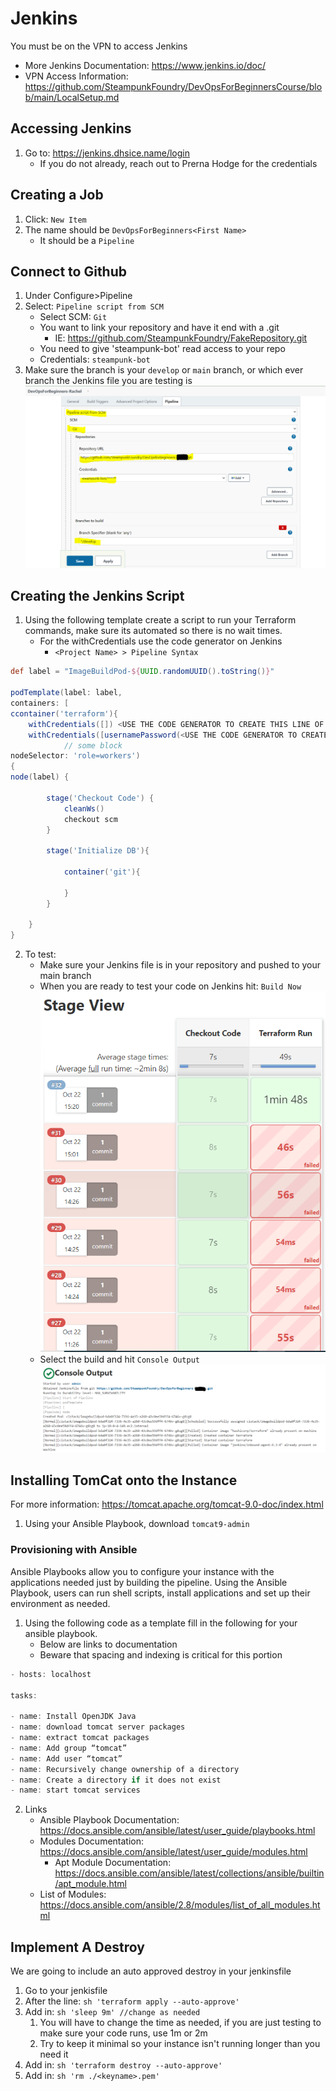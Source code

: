 # Jenkins
You must be on the VPN to access Jenkins
+ More Jenkins Documentation: https://www.jenkins.io/doc/
+ VPN Access Information: https://github.com/SteampunkFoundry/DevOpsForBeginnersCourse/blob/main/LocalSetup.md

## Accessing Jenkins
1. Go to: https://jenkins.dhsice.name/login
   + If you do not already, reach out to Prerna Hodge for the credentials

## Creating a Job
1. Click: `New Item`
2. The name should be `DevOpsForBeginners<First Name>`
   + It should be a `Pipeline`



## Connect to Github
1. Under Configure>Pipeline
2. Select: `Pipeline script from SCM`
   + Select SCM: `Git`
   + You want to link your repository and have it end with a .git
      + IE: https://github.com/SteampunkFoundry/FakeRepository.git
   + You need to give 'steampunk-bot' read access to your repo
   + Credentials: `steampunk-bot`
3. Make sure the branch is your `develop` or `main` branch, or which ever branch the Jenkins file you are testing is
   ![Configure](https://github.com/SteampunkFoundry/DevOpsForBeginnersCourse/blob/main/imgs/PipelineSetup_jenkins.PNG)

## Creating the Jenkins Script
1. Using the following template create a script to run your Terraform commands, make sure its automated so there is no wait times.
   + For the withCredentials use the code generator on Jenkins
      + `<Project Name> > Pipeline Syntax`
```groovy
def label = "ImageBuildPod-${UUID.randomUUID().toString()}"

podTemplate(label: label,
containers: [
ccontainer('terraform'){
    withCredentials([]) <USE THE CODE GENERATOR TO CREATE THIS LINE OF CODE WITH KEY CREDITIALS>
    withCredentials([usernamePassword(<USE THE CODE GENERATOR TO CREATE AWS ACCESS WITH JEFFAWS>) {
            // some block
nodeSelector: 'role=workers')
{
node(label) {

        stage('Checkout Code') {
            cleanWs()
            checkout scm
        }

        stage('Initialize DB'){

            container('git'){

            }
        }

    }
}
```
2. To test:
   + Make sure your Jenkins file is in your repository and pushed to your main branch
   + When you are ready to test your code on Jenkins hit: `Build Now`
     ![Builds](https://github.com/SteampunkFoundry/DevOpsForBeginnersCourse/blob/main/imgs/Builds_jenkins.PNG)
   + Select the build and hit `Console Output`
     ![Output](https://github.com/SteampunkFoundry/DevOpsForBeginnersCourse/blob/main/imgs/ConsoleOutput_jenkins.PNG)

## Installing TomCat onto the Instance
For more information: https://tomcat.apache.org/tomcat-9.0-doc/index.html
1. Using your Ansible Playbook, download `tomcat9-admin`

### Provisioning with Ansible
Ansible Playbooks allow you to configure your instance with the applications needed just by building the pipeline. Using the Ansible Playbook, users can run shell scripts, install applications and set up their environment as needed.
1. Using the following code as a template fill in the following for your ansible playbook.
   + Below are links to documentation
   + Beware that spacing and indexing is critical for this portion
```groovy
- hosts: localhost

tasks:

- name: Install OpenJDK Java
- name: download tomcat server packages
- name: extract tomcat packages
- name: Add group “tomcat”
- name: Add user “tomcat”
- name: Recursively change ownership of a directory
- name: Create a directory if it does not exist
- name: start tomcat services
```
2. Links
   + Ansible Playbook Documentation: https://docs.ansible.com/ansible/latest/user_guide/playbooks.html
   + Modules Documentation: https://docs.ansible.com/ansible/latest/user_guide/modules.html
       + Apt Module Documentation: https://docs.ansible.com/ansible/latest/collections/ansible/builtin/apt_module.html
   + List of Modules: https://docs.ansible.com/ansible/2.8/modules/list_of_all_modules.html


## Implement A Destroy
We are going to include an auto approved destroy in your jenkinsfile
1. Go to your jenkisfile
2. After the line: `sh 'terraform apply --auto-approve'`
3. Add in: `sh 'sleep 9m' //change as needed`
   1. You will have to change the time as needed, if you are just testing to make sure your code runs, use 1m or 2m
   2. Try to keep it minimal so your instance isn't running longer than you need it
4. Add in: `sh 'terraform destroy --auto-approve'`
5. Add in: `sh 'rm ./<keyname>.pem'`
